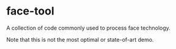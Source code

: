 # face-tool

A collection of code commonly used to process face technology.

Note that this is not the most optimal or state-of-art demo.